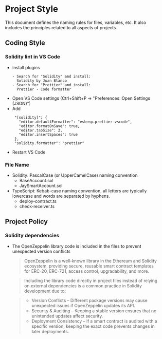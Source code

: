 # Project Style
This document defines the naming rules for files, variables, etc. It also includes the principles related to all aspects of projects.

## Coding Style
### Solidity lint in VS Code
- Install plugins
  ```
  - Search for "Solidity" and install:
    Solidity by Juan Blanco
  - Search for "Prettier" and install:
    Prettier - Code formatter
  ```
- Open VS Code settings (Ctrl+Shift+P → "Preferences: Open Settings (JSON)")
- Add
   ```
    "[solidity]": {
      "editor.defaultFormatter": "esbenp.prettier-vscode",
      "editor.formatOnSave": true,
      "editor.tabSize": 2,
      "editor.insertSpaces": true
    },
    "solidity.formatter": "prettier"

   ```
- Restart VS Code

### File Name
- Solidity: PascalCase (or UpperCamelCase) naming convention
  - BaseAccount.sol
  - JaySmartAccount.sol
- TypeScript: Kebab-case naming convention, all letters are typically lowercase and words are separated by hyphens.
  - deploy-contract.ts
  - check-receiver.ts

## Project Policy
### Solidity dependencies
- The OpenZeppelin library code is included in the files to prevent unexpected version conflicts
  
  > OpenZeppelin is a well-known library in the Ethereum and Solidity ecosystem, providing secure, reusable smart contract templates for ERC-20, ERC-721, access control, upgradability, and more.
  
  > Including the library code directly in project files instead of relying on external dependencies is a common practice in Solidity development due to:

  > - Version Conflicts – Different package versions may cause unexpected issues if OpenZeppelin updates its API.
  > - Security & Auditing – Keeping a stable version ensures that no unintended updates affect security.
  > - Deployment Consistency – If a smart contract is audited with a specific version, keeping the exact code prevents changes in later deployments.
  